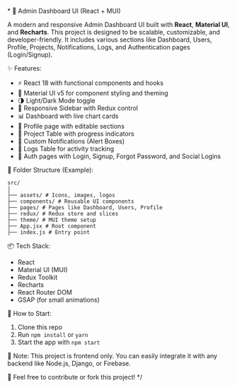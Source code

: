 \*
🧩 Admin Dashboard UI (React + MUI)

A modern and responsive Admin Dashboard UI built with **React**, **Material UI**, and **Recharts**.
This project is designed to be scalable, customizable, and developer-friendly. It includes various sections like Dashboard, Users, Profile, Projects, Notifications, Logs, and Authentication pages (Login/Signup).

✨ Features:

- ⚡ React 18 with functional components and hooks
- 🎨 Material UI v5 for component styling and theming
- 🌗 Light/Dark Mode toggle
- 🧭 Responsive Sidebar with Redux control
- 📊 Dashboard with live chart cards
- 👤 Profile page with editable sections
- 📁 Project Table with progress indicators
- 🔔 Custom Notifications (Alert Boxes)
- 📄 Logs Table for activity tracking
- 🔐 Auth pages with Login, Signup, Forgot Password, and Social Logins

📁 Folder Structure (Example):
```
src/
│
├── assets/ # Icons, images, logos
├── components/ # Reusable UI components
├── pages/ # Pages like Dashboard, Users, Profile
├── redux/ # Redux store and slices
├── theme/ # MUI theme setup
├── App.jsx # Root component
├── index.js # Entry point
```

📦 Tech Stack:

- React
- Material UI (MUI)
- Redux Toolkit
- Recharts
- React Router DOM
- GSAP (for small animations)

🚀 How to Start:

1. Clone this repo
2. Run `npm install` or `yarn`
3. Start the app with `npm start`

📌 Note:
This project is frontend only. You can easily integrate it with any backend like Node.js, Django, or Firebase.

📮 Feel free to contribute or fork this project!
*/
